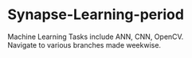 # Synapse-Learning-period
Machine Learning Tasks include ANN, CNN, OpenCV. <br/>
Navigate to various branches made weekwise. <br/>
